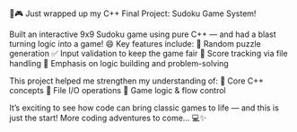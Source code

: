 🧠🎮 Just wrapped up my C++ Final Project: Sudoku Game System!

Built an interactive 9x9 Sudoku game using pure C++ — and had a blast turning logic into a game! 😄
Key features include:
🔢 Random puzzle generation
✅ Input validation to keep the game fair
💾 Score tracking via file handling
🧮 Emphasis on logic building and problem-solving

This project helped me strengthen my understanding of:
🚀 Core C++ concepts
📂 File I/O operations
🧠 Game logic & flow control

It’s exciting to see how code can bring classic games to life — and this is just the start! More coding adventures to come... 💻✨

